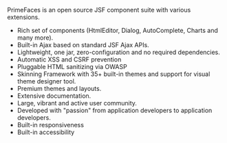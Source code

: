PrimeFaces is an open source JSF component suite with various extensions.

- Rich set of components (HtmlEditor, Dialog, AutoComplete, Charts and many more).
- Built-in Ajax based on standard JSF Ajax APIs.
- Lightweight, one jar, zero-configuration and no required dependencies.
- Automatic XSS and CSRF prevention
- Pluggable HTML sanitizing via OWASP
- Skinning Framework with 35+ built-in themes and support for visual theme designer tool.
- Premium themes and layouts.
- Extensive documentation.
- Large, vibrant and active user community.
- Developed with "passion" from application developers to application developers.
- Built-in responsiveness
- Built-in accessibility
